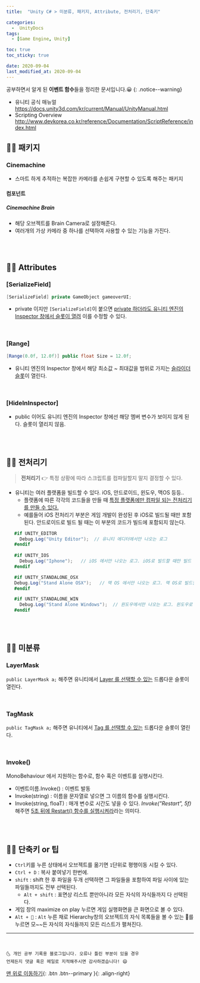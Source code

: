 ```yaml
---
title:  "Unity C# > 미분류, 패키지, Attribute, 전처리기, 단축키" 

categories:
  -  UnityDocs
tags:
  - [Game Engine, Unity]

toc: true
toc_sticky: true

date: 2020-09-04
last_modified_at: 2020-09-04
---
```


공부하면서 알게 된 **이벤트 함수**들을 정리한 문서입니다.😀
{: .notice--warning}

- 유니티 공식 매뉴얼 <https://docs.unity3d.com/kr/current/Manual/UnityManual.html>
- Scripting Overview <http://www.devkorea.co.kr/reference/Documentation/ScriptReference/index.html>


## 👩‍🦰 패키지

### Cinemachine
- 스마트 하게 추적하는 복잡한 카메라를 손쉽게 구현할 수 있도록 해주는 패키지

#### 컴포넌트

##### Cinemachine Brain
- 해당 오브젝트를 Brain Camera로 설정해준다.
- 여러개의 가상 카메라 중 하나를 선택하여 사용할 수 있는 기능을 가진다.

<br>
<br>

## 👩‍🦰 Attributes

### [SerializeField]

```c#
[SerializeField] private GameObject gameoverUI;
```

- private 이지만 `[SerializeField]`이 붙으면 <u>private 하더라도 유니티 엔진의 Inspector 창에서 슬롯이 열려</u> 이를 수정할 수 있다.

<br>

### [Range]

```c#
[Range(0.0f, 12.0f)] public float Size = 12.0f;
```

- 유니티 엔진의 Inspector 창에서 해당 최소값 ~ 최대값을 범위로 가지는 <u>슬라이더 슬롯</u>이 열린다.

<br>

### [HideInInspector]

- public 이어도 유니티 엔진의 Inspector 창에선 해당 멤버 변수가 보이지 않게 된다. 슬롯이 열리지 않음.

<br>
<br>

## 👩‍🦰 전처리기

> **전처리기** 👉 특정 상황에 따라 스크립트를 컴파일할지 말지 결정할 수 있다.

- 유니티는 여러 플랫폼을 빌드할 수 있다. iOS, 안드로이드, 윈도우, 맥OS 등등..
  - 플랫폼에 따른 각각의 코드들을 만들 때 <u>특정 플랫폼에만 컴파일 되는 전처리기를 만들 수 있다.</u>
  - 예를들어 iOS 전처리기 부분은 게임 개발이 완성된 후 iOS로 빌드될 때만 포함된다. 안드로이드로 빌드 될 때는 이 부분의 코드가 빌드에 포함되지 않는다.

 ```c#
    #if UNITY_EDITOR 
      Debug.Log("Unity Editor");  // 유니티 에디터에서만 나오는 로그
    #endif
    
    #if UNITY_IOS
      Debug.Log("Iphone");   // iOS 에서만 나오는 로그. iOS로 빌드할 때만 빌드 된다.
    #endif

    #if UNITY_STANDALONE_OSX
    Debug.Log("Stand Alone OSX");   // 맥 OS 에서만 나오는 로그. 맥 OS로 빌드할 때만 빌드 된다.
    #endif

    #if UNITY_STANDALONE_WIN
      Debug.Log("Stand Alone Windows");  // 윈도우에서만 나오는 로그. 윈도우로 빌드할 때만 빌드 된다.
    #endif
```

<br>
<br>

## 👩‍🦰 미분류

### LayerMask
`public LayerMask a;` 해주면 유니티에서 <u>Layer 를 선택할 수 있는</u> 드롭다운 슬롯이 열린다.

<br>

### TagMask
`public TagMask a;` 해주면 유니티에서 <u>Tag 를 선택할 수 있는</u> 드롭다운 슬롯이 열린다.

<br>

### Invoke()

MonoBehaviour 에서 지원하는 함수로, 함수 혹은 이벤트를 실행시킨다.
- 이벤트이름.Invoke() : 이벤트 발동
- Invoke(string) : 이름을 문자열로 넣으면 그 이름의 함수를 실행시킨다. 
- Invoke(string, floaT) : 매개 변수로 시간도 넣을 수 있다. *Invoke("Restart", 5f)* 해주면 <u>5초 뒤에 Restart() 함수를 실행시켜라</u>라는 의미다.

<br>
<br>

## 👩‍🦰 단축키 or 팁

- `Ctrl`키를 누른 상태에서 오브젝트를 옮기면 `1`단위로 평행이동 시킬 수 있다.
- `Ctrl + D` : 복사 붙여넣기 한번에.
- `shift` : shift 한 후 파일을 두개 선택하면 그 파일들을 포함하여 파일 사이에 있는 파일들까지도 전부 선택된다.
  - `Alt + shift` : 표면상 리스트 뿐만아니라 모든 자식의 자식들까지 다 선택된다. 
- 게임 창의 maximize on play 누르면 게임 실행화면을 큰 화면으로 볼 수 있다.
- `Alt + 🔻` : `Alt` 누른 채로  Hierarchy창의 오브젝트의 자식 목록들을 볼 수 있는 🔻를 누르면 모~~든 자식의 자식들까지 모든 리스트가 펼쳐진다.

***
<br>

    🌜 개인 공부 기록용 블로그입니다. 오류나 틀린 부분이 있을 경우 
    언제든지 댓글 혹은 메일로 지적해주시면 감사하겠습니다! 😄

[맨 위로 이동하기](#){: .btn .btn--primary }{: .align-right}